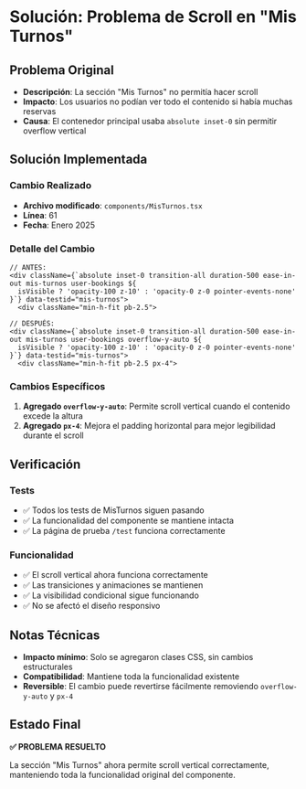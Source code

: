 # Solución: Problema de Scroll en "Mis Turnos"

## Problema Original

- **Descripción**: La sección "Mis Turnos" no permitía hacer scroll
- **Impacto**: Los usuarios no podían ver todo el contenido si había muchas reservas
- **Causa**: El contenedor principal usaba `absolute inset-0` sin permitir overflow vertical

## Solución Implementada

### Cambio Realizado
- **Archivo modificado**: `components/MisTurnos.tsx`
- **Línea**: 61
- **Fecha**: Enero 2025

### Detalle del Cambio

```tsx
// ANTES:
<div className={`absolute inset-0 transition-all duration-500 ease-in-out mis-turnos user-bookings ${
  isVisible ? 'opacity-100 z-10' : 'opacity-0 z-0 pointer-events-none'
}`} data-testid="mis-turnos">
  <div className="min-h-fit pb-2.5">

// DESPUÉS:
<div className={`absolute inset-0 transition-all duration-500 ease-in-out mis-turnos user-bookings overflow-y-auto ${
  isVisible ? 'opacity-100 z-10' : 'opacity-0 z-0 pointer-events-none'
}`} data-testid="mis-turnos">
  <div className="min-h-fit pb-2.5 px-4">
```

### Cambios Específicos

1. **Agregado `overflow-y-auto`**: Permite scroll vertical cuando el contenido excede la altura
2. **Agregado `px-4`**: Mejora el padding horizontal para mejor legibilidad durante el scroll

## Verificación

### Tests
- ✅ Todos los tests de MisTurnos siguen pasando
- ✅ La funcionalidad del componente se mantiene intacta
- ✅ La página de prueba `/test` funciona correctamente

### Funcionalidad
- ✅ El scroll vertical ahora funciona correctamente
- ✅ Las transiciones y animaciones se mantienen
- ✅ La visibilidad condicional sigue funcionando
- ✅ No se afectó el diseño responsivo

## Notas Técnicas

- **Impacto mínimo**: Solo se agregaron clases CSS, sin cambios estructurales
- **Compatibilidad**: Mantiene toda la funcionalidad existente
- **Reversible**: El cambio puede revertirse fácilmente removiendo `overflow-y-auto` y `px-4`

## Estado Final

**✅ PROBLEMA RESUELTO**

La sección "Mis Turnos" ahora permite scroll vertical correctamente, manteniendo toda la funcionalidad original del componente.